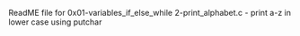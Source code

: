 ReadME file for 0x01-variables_if_else_while
2-print_alphabet.c - print a-z in lower case using putchar

